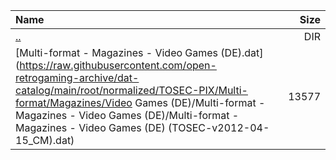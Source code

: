 |Name|Size|
|:---|---:|
|[..](../index.html)|DIR|
|[Multi-format - Magazines - Video Games (DE).dat](https://raw.githubusercontent.com/open-retrogaming-archive/dat-catalog/main/root/normalized/TOSEC-PIX/Multi-format/Magazines/Video Games (DE)/Multi-format - Magazines - Video Games (DE)/Multi-format - Magazines - Video Games (DE) (TOSEC-v2012-04-15_CM).dat)|13577|
